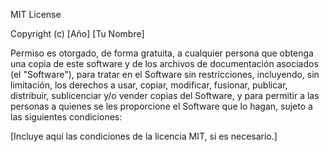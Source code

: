 MIT License

Copyright (c) [Año] [Tu Nombre]

Permiso es otorgado, de forma gratuita, a cualquier persona que obtenga una copia de este software y de los archivos de documentación asociados (el "Software"), para tratar en el Software sin restricciones, incluyendo, sin limitación, los derechos a usar, copiar, modificar, fusionar, publicar, distribuir, sublicenciar y/o vender copias del Software, y para permitir a las personas a quienes se les proporcione el Software que lo hagan, sujeto a las siguientes condiciones:

[Incluye aquí las condiciones de la licencia MIT, si es necesario.]
